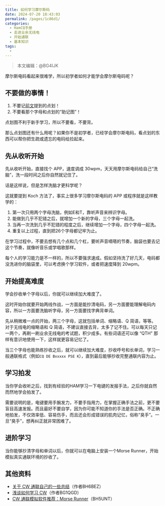 ```yaml
---
title: 如何学习摩尔斯码
date: 2024-07-20 18:43:03
permalink: /pages/1c86d1/
categories:
  - HamCQ手册
  - 走进业余无线电
  - 开始通联
  - 基本知识
tags:
  - 
---
```

> 本文编辑：@BG4IJK

摩尔斯电码看起来很难学，所以初学者如何才能学会摩尔斯电码呢？

## 不要做的事情！

1. 不要记[前文](/pages/cabf09/)提到的点划！
2. 不要看那个字母和点划的“助记图”！

点划图不利于新手学习，所以不要看，不要背。

那么点划图还有什么用呢？如果你不是初学者，已经学会摩尔斯电码，看点划的东西可以帮你把生疏或遗忘的电码给捡起来。

## 先从收听开始

先从收听开始，直接找个 APP，速度调成 30wpm，天天用摩尔斯电码给自己“洗脑”，洗一段时间之后你自然就记住了。

话是这样说，但是怎样洗脑才更科学呢？

这就要提到 Koch 方法了，事实上很多学习摩尔斯电码的 APP 或程序就是这样教学的：

1. 第一次只用两个字母洗脑，例如E和T，靠听声音来辨识字母。
2. 能做到几乎不犯错之后，就增加一个新的字母，三个字母一起洗。
3. 当再一次洗到几乎不犯错的程度之后，继续增加一个字母，四个字母一起洗。
4. 重复以上过程，直到把26个字母都记牢为止。

在学习过程中，不要去想有几个点和几个杠，要听声音嘀嗒的节奏，脑袋也要去记这个节奏，就像听音乐或学唱歌那样。

每个人的学习能力是不一样的，所以不要强求速成。假如坚持洗了好几天，电码都没洗进你的脑袋里，可以考虑换个学习软件，或者把速度降到 20wpm。

## 开始提高难度

学会抄收单个字母以后，你就可以继续加大难度了。

这时开始你就要开始两线作战，一方面是能抄清电码，另一方面要能理解电码内容，所以一方面要洗脑听字母，另一方面要找字典背单词。

先从稍微难一点的开始，两三个字母，这就包括单词、缩略语、Q 简语，等等。对于无线电的缩略语和 Q 简语，不建议直接去背，太多了记不住。可以每天只记一两个，再刷一刷业余无线电的考试题，积少成多。有些词语还可以像 “QTH” 那样有意识地使用一下，这样就更容易记忆了。

当三个字母也能熟练抄收之后，就可以继续加大难度，抄收呼号和长单词，学习一般通联格式（例如`CQ DE Bxxxxx PSE K`），直到最后能够抄收完整通联内容为止。

## 学习拍发

当你学会收听之后，找到有经验的HAM学习一下电键的发报手法，之后你就自然而然地学会拍发了。

需要说明的是，电键要用手腕发力，不要手指用力，在掌握正确手法之前，更不要盲目高速发报。而且最好不要自学，因为你可能不知道你的手法是否正确。不正确地拍发，不仅效率低、容易伤手，而且还会形成错误的肌肉记忆，俗称“臭手”。一旦“臭手”，想再纠正就非常困难了。

## 进阶学习

当你能够抄清字母和单词以后，你就可以在电脑上安装一个Morse Runner，开始模拟真实通联环境的抄收了。

## 其他资料

* [关于 CW 通联自己的一些总结](https://forum.hamcq.cn/d/1276)（作者BH6BEZ）
* [浅谈如何学习 CW](https://forum.hamcq.cn/d/3978)（作者BG1QGD）
* [CW 通联模拟软件推荐：Morse Runner](https://forum.hamcq.cn/d/3792/11)（BH5UNT）
